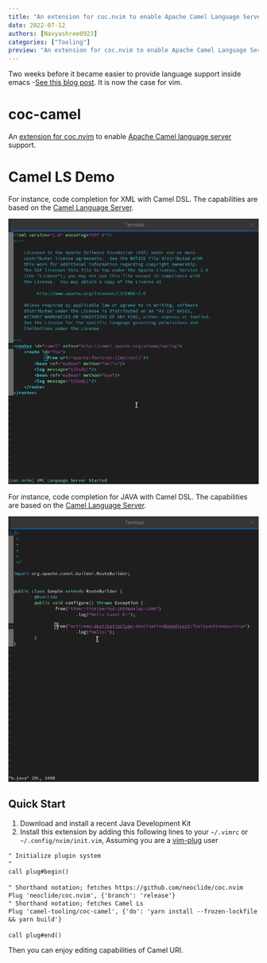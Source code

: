 ```yaml
---
title: "An extension for coc.nvim to enable Apache Camel Language Server"
date: 2022-07-12
authors: [Navyashree0923]
categories: ["Tooling"]
preview: "An extension for coc.nvim to enable Apache Camel Language Server"
---
```


Two weeks before it became easier to provide language support inside emacs -[See this blog post](/blog/2022/06/emacs/). It is now the case for vim.  

# coc-camel
An [extension for coc.nvim](https://github.com/neoclide/coc.nvim/wiki/Using-coc-extensions) to enable
   [Apache Camel language server](https://github.com/camel-tooling/camel-language-server) support.

# Camel LS Demo

For instance, code completion for XML with Camel DSL. The capabilities are based on the [Camel Language Server](https://github.com/camel-tooling/camel-language-server/).

![Demo](images/xmlnvim.gif)


For instance, code completion for JAVA with Camel DSL. The capabilities are based on the [Camel Language Server](https://github.com/camel-tooling/camel-language-server/).

![Demo](images/javanvim.gif)

## Quick Start

1. Download and install a recent Java Development Kit
2. Install this extension by adding this following lines to your `~/.vimrc` or `~/.config/nvim/init.vim`, Assuming you are a [vim-plug](https://github.com/junegunn/vim-plug) user

```
" Initialize plugin system
"
call plug#begin()

" Shorthand notation; fetches https://github.com/neoclide/coc.nvim
Plug 'neoclide/coc.nvim', {'branch': 'release'}
" Shorthand notation; fetches Camel Ls
Plug 'camel-tooling/coc-camel', {'do': 'yarn install --frozen-lockfile && yarn build'}

call plug#end()
```

Then you can enjoy editing capabilities of Camel URI.
